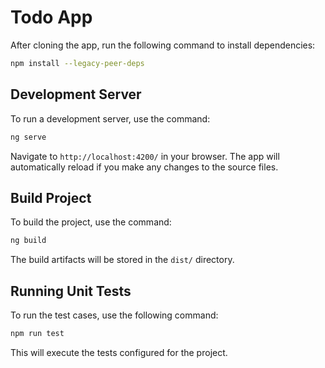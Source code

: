 # Todo App

After cloning the app, run the following command to install dependencies:

```bash
npm install --legacy-peer-deps

```
## Development Server

To run a development server, use the command:

```bash
ng serve
```
Navigate to `http://localhost:4200/` in your browser. The app will automatically reload if you make any changes to the source files.

## Build Project

To build the project, use the command:

```bash
ng build
```
The build artifacts will be stored in the `dist/` directory.

## Running Unit Tests

To run the test cases, use the following command:

```bash
npm run test
```
This will execute the tests configured for the project.
